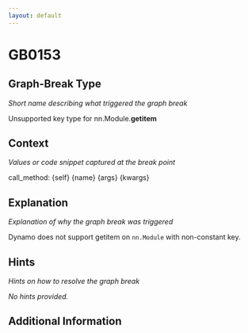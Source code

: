 ```yaml
---
layout: default
---
```

# GB0153

## Graph-Break Type
*Short name describing what triggered the graph break*

Unsupported key type for nn.Module.__getitem__

## Context
*Values or code snippet captured at the break point*

call_method: {self} {name} {args} {kwargs}

## Explanation
*Explanation of why the graph break was triggered*

Dynamo does not support getitem on `nn.Module` with non-constant key.

## Hints
*Hints on how to resolve the graph break*

*No hints provided.*


## Additional Information

<!-- ADDITIONAL INFORMATION START - Add custom information below this line -->

<!-- ADDITIONAL INFORMATION END -->

